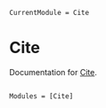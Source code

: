```@meta
CurrentModule = Cite
```

# Cite

Documentation for [Cite](https://github.com/SebastianM-C/Cite.jl).

```@index
```

```@autodocs
Modules = [Cite]
```
